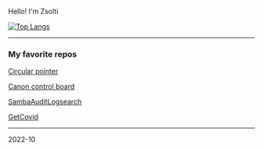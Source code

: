 
Hello! I'm Zsolti


[![Top Langs](https://github-readme-stats.vercel.app/api/top-langs/?username=zsoltibaba37)](https://github.com/zsoltibaba37/zsoltibaba37)

---

### My favorite repos

[Circular pointer](https://github.com/zsoltibaba37/Circular_pointer_Oled)

[Canon control board](https://github.com/zsoltibaba37/Canon_Control_board)

[SambaAuditLogsearch ](https://github.com/zsoltibaba37/SambaAuditLogSearch)

[GetCovid](https://github.com/zsoltibaba37/getCovid)


---
2022-10
